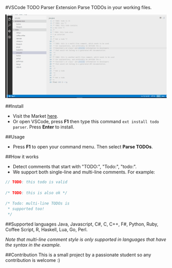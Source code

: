 #VSCode TODO Parser Extension
Parse TODOs in your working files.

![alt text](./images/demo.gif "Demo")

##Install
- Visit the Market [here](https://marketplace.visualstudio.com/items?itemName=minhthai.vscode-todo-parser).
- Or open VSCode, press **F1** then type this command `ext install todo parser`. Press **Enter** to install.

##Usage
- Press **F1** to open your command menu. Then select **Parse TODOs**.

##How it works
- Detect comments that start with "TODO:", "Todo:", "todo:".
- We support both single-line and multi-line comments. For example:

```java
// TODO: this todo is valid

/* TODO: this is also ok */

/* Todo: multi-line TODOs is 
 * supported too!
 */
```

##Supported languages
Java, Javascript, C#, C, C++, F#, Python, Ruby, Coffee Script, R, Haskell, Lua, Go, Perl.

*Note that multi-line comment style is only supported in languages that have the syntax in the example.*

##Contribution
This is a small project by a passionate student so any contribution is welcome :)





